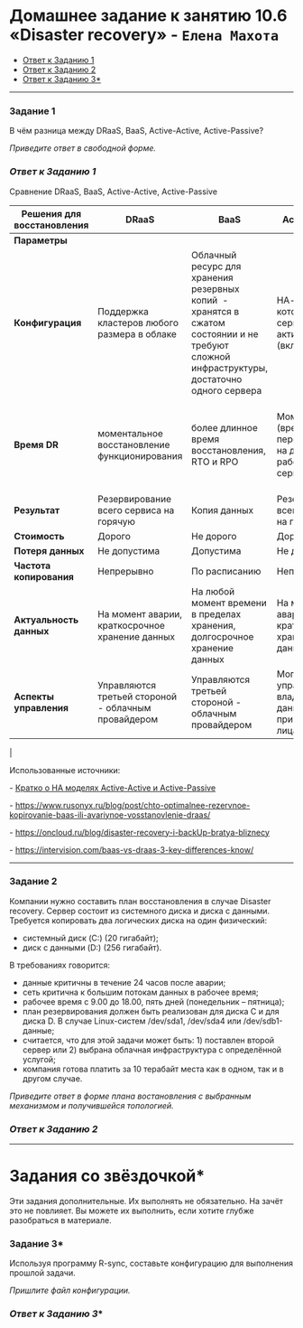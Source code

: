 # Домашнее задание к занятию 10.6 «Disaster recovery» -  `Елена Махота`

- [Ответ к Заданию 1](#1)
- [Ответ к Заданию 2](#2)
- [Ответ к Заданию 3*](#3)

---

### Задание 1

В чём разница между DRaaS, BaaS, Active-Active, Active-Passive?

*Приведите ответ в свободной форме.*


### *<a name="1">Ответ к Заданию 1</a>*


Сравнение DRaaS, BaaS, Active-Active, Active-Passive

| **Решения для восстановления** | **DRaaS**                                           | **BaaS**                                                                                                                                   | **Active-Active**                                                | **Active-Passive**                                                                                          |
|--------------------------------|-----------------------------------------------------|--------------------------------------------------------------------------------------------------------------------------------------------|------------------------------------------------------------------|--------------------------------------------------------------------------------------------------------------|
| **Параметры**                  |                                                     |                                                                                                                                            |                                                                  |                                                                                                              |
| **Конфигурация**               | Поддержка кластеров любого размера в облаке         | Облачный ресурс для хранения резервных копий  - хранятся в сжатом состоянии и не требуют сложной инфраструктуры, достаточно одного сервера | НА-кластер, в котором все серверы активны (включены)             | НА-кластер, в котором есть активные узлы (включены) и есть узлы пассивные (выключены или в режиме ожидания)  |
| **Время DR**                   | моментальное восстановление функционирования        | более длинное время восстановления, RTO и RPO                                                                                              | Моментальное (время на переключение на другой работающий сервер) | Может потребоваться некоторое время для включения в работу резервного сервера                                |
| **Результат**                  | Резервирование всего сервиса на горячую             | Копия данных                                                                                                                               | Резервирование всего сервиса на горячую                          | Копия данных                                                                                                 |
| **Стоимость**                  | Дорого                                              | Не дорого                                                                                                                                  | Дорого                                                           | Дешевле active                                                                                               |
| **Потеря данных**             | Не допустима                                        | Допустима                                                                                                                                  | Не допустима                                                     | Допустима                                                                                                    |
| **Частота копирования**        | Непрерывно                                          | По расписанию                                                                                                                              | Непрерывно                                                       | Непрерывно                                                                                                   |
| **Актуальность данных**       | На момент аварии, краткосрочное хранение данных     | На любой момент времени в пределах хранения, долгосрочное хранение данных                                                                  | На момент аварии, краткосрочное хранение данных                  | На момент аварии или незадолго до аварии, краткосрочное хранение данных                                                              |
| **Аспекты управления**         | Управляются третьей стороной - облачным провайдером | Управляются третьей стороной - облачным провайдером                                                                                        | Могут управляться владельцем данных или привлеченными лицами     | Могут управляться владельцем данных или привлеченными лицами                                                 |
| 


Использованные источники:

\- [Кратко о HA моделях Active-Active и Active-Passive]( https://forum.huawei.com/enterprise/ru/%D0%BA%D1%80%D0%B0%D1%82%D0%BA%D0%BE-%D0%BE-ha-%D0%BC%D0%BE%D0%B4%D0%B5%D0%BB%D1%8F%D1%85-active-active-%D0%B8-active-passive/thread/882067-100129)

\- https://www.rusonyx.ru/blog/post/chto-optimalnee-rezervnoe-kopirovanie-baas-ili-avariynoe-vosstanovlenie-draas/ 

\- https://oncloud.ru/blog/disaster-recovery-i-backUp-bratya-bliznecy

\- https://intervision.com/baas-vs-draas-3-key-differences-know/


---

### Задание 2

Компании нужно составить план восстановления в случае Disaster recovery. Сервер состоит из системного диска и диска с данными. 
Требуется копировать два логических диска на один физический: 
- системный диск (C:) (20 гигабайт);
- диск с данными (D:) (256 гигабайт). 

В требованиях говорится: 
- данные критичны в течение 24 часов после аварии;
- сеть критична к большим потокам данных в рабочее время;
- рабочее время с 9.00 до 18.00, пять дней (понедельник – пятница);
- план резервирования должен быть реализован для диска C и для диска D. В случае Linux-систем /dev/sda1, /dev/sda4 или /dev/sdb1-данные;
- считается, что для этой задачи может быть: 1) поставлен второй сервер или 2) выбрана облачная инфраструктура с определённой услугой;
- компания готова платить за 10 терабайт места как в одном, так и в другом случае.
 
*Приведите ответ в форме плана востановления с выбранным механизмом и получившейся топологией.*

### *<a name="2">Ответ к Заданию 2</a>*


---

# Задания со звёздочкой*

Эти задания дополнительные. Их выполнять не обязательно. На зачёт это не повлияет. Вы можете их выполнить, если хотите глубже разобраться в материале.
 

### Задание 3*

Используя программу R-sync, составьте конфигурацию для выполнения прошлой задачи.

*Пришлите файл конфигурации.*

### *<a name="3">Ответ к Заданию 3*</a>*
